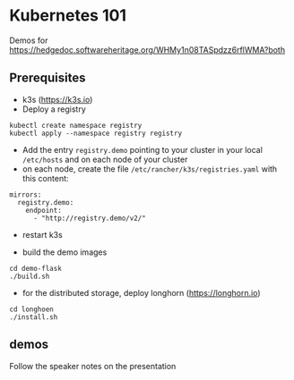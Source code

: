 # Kubernetes 101

Demos for https://hedgedoc.softwareheritage.org/WHMy1n08TASpdzz6rflWMA?both


## Prerequisites

- k3s (https://k3s.io)
- Deploy a registry
```
kubectl create namespace registry
kubectl apply --namespace registry registry
```
- Add the entry `registry.demo` pointing to your cluster in your local `/etc/hosts` and on each node of your cluster
- on each node, create the file `/etc/rancher/k3s/registries.yaml` with this content:
```
mirrors:
  registry.demo:
    endpoint:
      - "http://registry.demo/v2/"
```
- restart k3s

- build the demo images
```
cd demo-flask
./build.sh
```

- for the distributed storage, deploy longhorn (https://longhorn.io)
```
cd longhoen
./install.sh
```

## demos

Follow the speaker notes on the presentation
